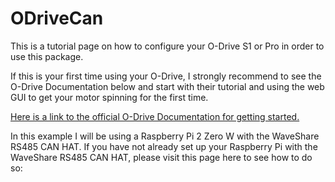# ODriveCan
This is a tutorial page on how to configure your O-Drive S1 or Pro in order to use this package. 

If this is your first time using your O-Drive, I strongly recommend to see the O-Drive Documentation below 
and start with their tutorial and using the web GUI to get your motor spinning for the first time.

[Here is a link to the official O-Drive Documentation for getting started.](https://docs.odriverobotics.com/v/latest/guides/getting-started.html)


In this example I will be using a Raspberry Pi 2 Zero W with the WaveShare RS485 CAN HAT.
If you have not already set up your Raspberry Pi with the WaveShare RS485 CAN HAT, please visit this page here to see how to do so: 
